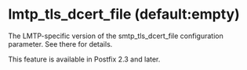 # lmtp_tls_dcert_file (default:empty) 

 The LMTP-specific version of the smtp_tls_dcert_file
configuration parameter.  See there for details. 

 This feature is available in Postfix 2.3 and later. 


